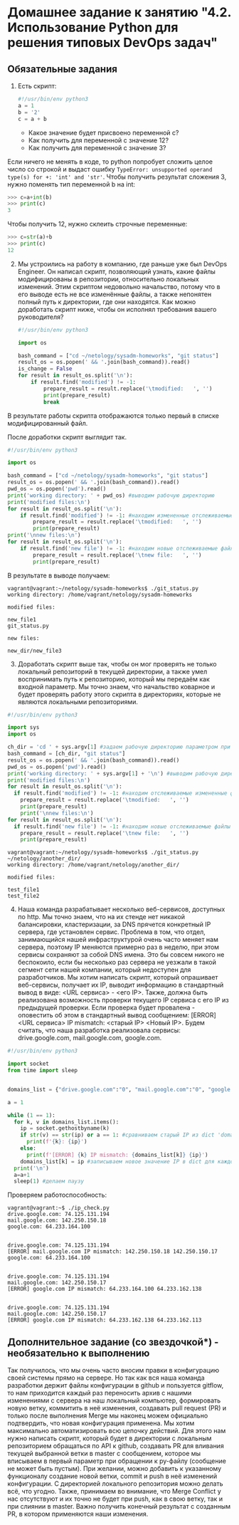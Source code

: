 # Домашнее задание к занятию "4.2. Использование Python для решения типовых DevOps задач"

## Обязательные задания

1. Есть скрипт:
	```python
    #!/usr/bin/env python3
	a = 1
	b = '2'
	c = a + b
	```
	* Какое значение будет присвоено переменной c?
	* Как получить для переменной c значение 12?
	* Как получить для переменной c значение 3?
	
Если ничего не менять в коде, то python попробует сложить целое число со строкой и выдаст ошибку `TypeError: unsupported operand type(s) for +: 'int' and 'str'`.
Чтобы получить результат сложения 3, нужно поменять тип переменной b на int:
```python
>>> c=a+int(b)
>>> print(c)
3
```
Чтобы получить 12, нужно склеить строчные переменные:
```python
>>> c=str(a)+b
>>> print(c)
12
```

2. Мы устроились на работу в компанию, где раньше уже был DevOps Engineer. Он написал скрипт, позволяющий узнать, какие файлы модифицированы в репозитории, относительно локальных изменений. Этим скриптом недовольно начальство, потому что в его выводе есть не все изменённые файлы, а также непонятен полный путь к директории, где они находятся. Как можно доработать скрипт ниже, чтобы он исполнял требования вашего руководителя?

	```python
    #!/usr/bin/env python3

    import os

	bash_command = ["cd ~/netology/sysadm-homeworks", "git status"]
	result_os = os.popen(' && '.join(bash_command)).read()
    is_change = False
	for result in result_os.split('\n'):
        if result.find('modified') != -1:
            prepare_result = result.replace('\tmodified:   ', '')
            print(prepare_result)
            break

	```
В результате работы скрипта отображаются только первый в списке модифицированный файл.

После доработки скрипт выглядит так. 
```python
#!/usr/bin/env python3

import os

bash_command = ["cd ~/netology/sysadm-homeworks", "git status"]
result_os = os.popen(' && '.join(bash_command)).read()
pwd_os = os.popen('pwd').read()
print('working directory: ' + pwd_os) #выводим рабочую директорию
print('modified files:\n')
for result in result_os.split('\n'):
    if result.find('modified') != -1: #находим измененные отслеживаемые файлы
        prepare_result = result.replace('\tmodified:   ', '')
        print(prepare_result)
print('\nnew files:\n')
for result in result_os.split('\n'):
    if result.find('new file') != -1: #находим новые отслеживаемые файлы
        prepare_result = result.replace('\tnew file:   ', '')
        print(prepare_result)
```
В результате в выводе получаем:
```
vagrant@vagrant:~/netology/sysadm-homeworks$ ./git_status.py
working directory: /home/vagrant/netology/sysadm-homeworks

modified files:

new_file1
git_status.py

new files:

new_dir/new_file3
```

3. Доработать скрипт выше так, чтобы он мог проверять не только локальный репозиторий в текущей директории, а также умел воспринимать путь к репозиторию, который мы передаём как входной параметр. Мы точно знаем, что начальство коварное и будет проверять работу этого скрипта в директориях, которые не являются локальными репозиториями.

```python
#!/usr/bin/env python3

import sys
import os

ch_dir = 'cd ' + sys.argv[1] #задаем рабочую директорию параметром при запуске скрипта
bash_command = [ch_dir, "git status"]
result_os = os.popen(' && '.join(bash_command)).read()
pwd_os = os.popen('pwd').read()
print('working directory: ' + sys.argv[1] + '\n') #выводим рабочую директорию
print('modified files:\n')
for result in result_os.split('\n'):
  if result.find('modified') != -1: #находим отслеживаемые измененные файлы
    prepare_result = result.replace('\tmodified:   ', '')
    print(prepare_result)
    print('\nnew files:\n')
for result in result_os.split('\n'):
  if result.find('new file') != -1: #находим новые отслеживаемые файлы
    prepare_result = result.replace('\tnew file:   ', '')
    print(prepare_result)
```

```
vagrant@vagrant:~/netology/sysadm-homeworks$ ./git_status.py ~/netology/another_dir/
working directory: /home/vagrant/netology/another_dir/

modified files:

test_file1
test_file2
```

4. Наша команда разрабатывает несколько веб-сервисов, доступных по http. Мы точно знаем, что на их стенде нет никакой балансировки, кластеризации, за DNS прячется конкретный IP сервера, где установлен сервис. Проблема в том, что отдел, занимающийся нашей инфраструктурой очень часто меняет нам сервера, поэтому IP меняются примерно раз в неделю, при этом сервисы сохраняют за собой DNS имена. Это бы совсем никого не беспокоило, если бы несколько раз сервера не уезжали в такой сегмент сети нашей компании, который недоступен для разработчиков. Мы хотим написать скрипт, который опрашивает веб-сервисы, получает их IP, выводит информацию в стандартный вывод в виде: <URL сервиса> - <его IP>. Также, должна быть реализована возможность проверки текущего IP сервиса c его IP из предыдущей проверки. Если проверка будет провалена - оповестить об этом в стандартный вывод сообщением: [ERROR] <URL сервиса> IP mismatch: <старый IP> <Новый IP>. Будем считать, что наша разработка реализовала сервисы: drive.google.com, mail.google.com, google.com.

```python
#!/usr/bin/env python3

import socket
from time import sleep


domains_list = {"drive.google.com":"0", "mail.google.com":"0", "google.com":"0"}

a = 1

while (1 == 1):
  for k, v in domains_list.items():
    ip = socket.gethostbyname(k)
    if str(v) == str(ip) or a == 1: #сравниваем старый IP из dict 'domains_list' с новым (кроме 1й итерации)
      print(f'{k}: {ip}')
    else:
      print(f'[ERROR] {k} IP mismatch: {domains_list[k]} {ip}')
    domains_list[k] = ip #записываем новое значение IP в dict для каждого домена (ключа)
  print('\n')
  a=a+1
  sleep(1) #делаем паузу
```
Проверяем работоспособность:

```
vagrant@vagrant:~$ ./ip_check.py
drive.google.com: 74.125.131.194
mail.google.com: 142.250.150.18
google.com: 64.233.164.100


drive.google.com: 74.125.131.194
[ERROR] mail.google.com IP mismatch: 142.250.150.18 142.250.150.17
google.com: 64.233.164.100


drive.google.com: 74.125.131.194
mail.google.com: 142.250.150.17
[ERROR] google.com IP mismatch: 64.233.164.100 64.233.162.138


drive.google.com: 74.125.131.194
mail.google.com: 142.250.150.17
[ERROR] google.com IP mismatch: 64.233.162.138 64.233.162.113
```




## Дополнительное задание (со звездочкой*) - необязательно к выполнению

Так получилось, что мы очень часто вносим правки в конфигурацию своей системы прямо на сервере. Но так как вся наша команда разработки держит файлы конфигурации в github и пользуется gitflow, то нам приходится каждый раз переносить архив с нашими изменениями с сервера на наш локальный компьютер, формировать новую ветку, коммитить в неё изменения, создавать pull request (PR) и только после выполнения Merge мы наконец можем официально подтвердить, что новая конфигурация применена. Мы хотим максимально автоматизировать всю цепочку действий. Для этого нам нужно написать скрипт, который будет в директории с локальным репозиторием обращаться по API к github, создавать PR для вливания текущей выбранной ветки в master с сообщением, которое мы вписываем в первый параметр при обращении к py-файлу (сообщение не может быть пустым). При желании, можно добавить к указанному функционалу создание новой ветки, commit и push в неё изменений конфигурации. С директорией локального репозитория можно делать всё, что угодно. Также, принимаем во внимание, что Merge Conflict у нас отсутствуют и их точно не будет при push, как в свою ветку, так и при слиянии в master. Важно получить конечный результат с созданным PR, в котором применяются наши изменения. 


